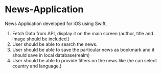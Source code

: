# News-Application
News Application developed for iOS using Swift,

1. Fetch Data from API, display it on the main screen (author, title and image should be included.)
2. User should be able to search the news.
3. User should be able to save the particular news as bookmark and it should save in local database(realm)
4. User should be able to provide filters on the news like (he can select country and language.)
